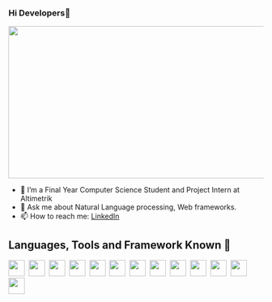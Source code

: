 ### Hi Developers👋

<img height="300" width="550" src="https://cdn.dribbble.com/users/1951182/screenshots/4560823/800x600.gif"><img>

- 🌱 I’m a Final Year Computer Science Student and Project Intern at Altimetrik
- 💬 Ask me about Natural Language processing, Web frameworks.
- 📫 How to reach me: [LinkedIn](https://www.linkedin.com/in/tejashree-salvi-003aa2195/)


## Languages, Tools and Framework Known 📜
<img height="32" width="32" src="https://cdn.thekrishna.in/img/icon/python.svg" />&nbsp; 
<img height="32" width="32" src="https://cdn.thekrishna.in/img/icon/java.svg" />&nbsp; 
<img height="32" width="32" src="https://cdn.thekrishna.in/img/icon/cplusplus.svg" />&nbsp; 
<img height="32" width="32" src="https://cdn.thekrishna.in/img/icon/javascript.svg" />&nbsp; 
<img height="32" width="32" src="https://cdn.thekrishna.in/img/icon/html5.svg" />&nbsp; 
<img height="32" width="32" src="https://cdn.thekrishna.in/img/icon/css3.svg" />&nbsp; 
<img height="32" width="32" src="https://cdn.thekrishna.in/img/icon/mysql.svg" />&nbsp; 
<img height="32" width="32" src="https://cdn.thekrishna.in/img/icon/mongodb.svg" />&nbsp; 
<img height="32" width="32" src="https://cdn.thekrishna.in/img/icon/tensorflow.svg" />&nbsp; 
<img height="32" width="32" src="https://cdn.thekrishna.in/img/icon/git.svg" />&nbsp; 
<img height="32" width="32" src="https://cdn.thekrishna.in/img/icon/figma.svg" />&nbsp; 
<img height="32" width="32" src="https://cdn.thekrishna.in/img/icon/androidstudio.svg" />&nbsp; 
<img height="32" width="32" src="https://cdn.thekrishna.in/img/icon/bootstrap.svg" />&nbsp; 
